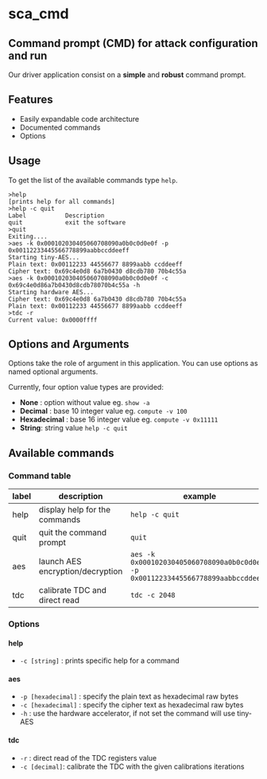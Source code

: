 # sca_cmd
## Command prompt (CMD) for attack configuration and run

Our driver application consist on a **simple** and **robust** command prompt.

## Features
- Easily expandable code architecture
- Documented commands
- Options

## Usage

To get the list of the available commands type `help`.

```
>help
[prints help for all commands]
>help -c quit
Label           Description
quit            exit the software
>quit
Exiting....
>aes -k 0x000102030405060708090a0b0c0d0e0f -p 0x00112233445566778899aabbccddeeff
Starting tiny-AES...
Plain text: 0x00112233 44556677 8899aabb ccddeeff
Cipher text: 0x69c4e0d8 6a7b0430 d8cdb780 70b4c55a
>aes -k 0x000102030405060708090a0b0c0d0e0f -c 0x69c4e0d86a7b0430d8cdb78070b4c55a -h
Starting hardware AES...
Cipher text: 0x69c4e0d8 6a7b0430 d8cdb780 70b4c55a
Plain text: 0x00112233 44556677 8899aabb ccddeeff
>tdc -r
Current value: 0x0000ffff
```

## Options and Arguments

Options take the role of argument in this application.
You can use options as named optional arguments.

Currently, four option value types are provided:

- **None** : option without value eg. `show -a`
- **Decimal** : base 10 integer value eg. `compute -v 100`
- **Hexadecimal** : base 16 integer value eg. `compute -v 0x11111`
- **String**: string value `help -c quit`

## Available commands

### Command table
| label 	| description                      	| example                                                                           	|
|-------	|----------------------------------	|-----------------------------------------------------------------------------------	|
| help  	| display help for the commands    	| `help -c quit`                                                                        |
| quit  	| quit the command prompt         	| `quit`                                                                            	|
| aes   	| launch AES encryption/decryption 	| `aes -k 0x000102030405060708090a0b0c0d0e0f -p 0x00112233445566778899aabbccddeeff` 	|
| tdc   	| calibrate TDC and direct read    	| `tdc -c 2048`                                                                     	|

### Options

#### help
- `-c [string]` : prints specific help for a command

#### aes
- `-p [hexadecimal]` : specify the plain text as hexadecimal raw bytes
- `-c [hexadecimal]` : specify the cipher text as hexadecimal raw bytes
- `-h` : use the hardware accelerator, if not set the command will use tiny-AES

#### tdc
- `-r` : direct read of the TDC registers value
- `-c [decimal]`: calibrate the TDC with the given calibrations iterations